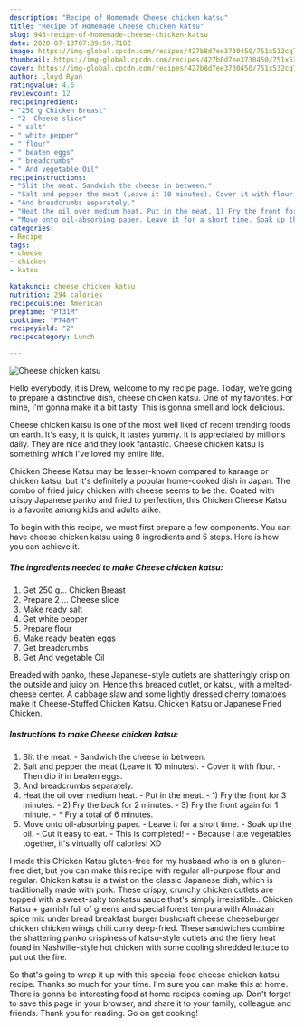 ```yaml
---
description: "Recipe of Homemade Cheese chicken katsu"
title: "Recipe of Homemade Cheese chicken katsu"
slug: 943-recipe-of-homemade-cheese-chicken-katsu
date: 2020-07-13T07:39:59.718Z
image: https://img-global.cpcdn.com/recipes/427b8d7ee3730450/751x532cq70/cheese-chicken-katsu-recipe-main-photo.jpg
thumbnail: https://img-global.cpcdn.com/recipes/427b8d7ee3730450/751x532cq70/cheese-chicken-katsu-recipe-main-photo.jpg
cover: https://img-global.cpcdn.com/recipes/427b8d7ee3730450/751x532cq70/cheese-chicken-katsu-recipe-main-photo.jpg
author: Lloyd Ryan
ratingvalue: 4.6
reviewcount: 12
recipeingredient:
- "250 g Chicken Breast"
- "2  Cheese slice"
- " salt"
- " white pepper"
- " flour"
- " beaten eggs"
- " breadcrumbs"
- " And vegetable Oil"
recipeinstructions:
- "Slit the meat. Sandwich the cheese in between."
- "Salt and pepper the meat (Leave it 10 minutes). Cover it with flour. Then dip it in beaten eggs."
- "And breadcrumbs separately."
- "Heat the oil over medium heat. Put in the meat. 1) Fry the front for 3 minutes. 2) Fry the back for 2 minutes. 3) Fry the front again for 1 minute. * Fry a total of 6 minutes."
- "Move onto oil-absorbing paper. Leave it for a short time. Soak up the oil. Cut it easy to eat. This is completed!  Because I ate vegetables together, it&#39;s virtually off calories! XD"
categories:
- Recipe
tags:
- cheese
- chicken
- katsu

katakunci: cheese chicken katsu 
nutrition: 294 calories
recipecuisine: American
preptime: "PT31M"
cooktime: "PT48M"
recipeyield: "2"
recipecategory: Lunch

---
```



![Cheese chicken katsu](https://img-global.cpcdn.com/recipes/427b8d7ee3730450/751x532cq70/cheese-chicken-katsu-recipe-main-photo.jpg)

Hello everybody, it is Drew, welcome to my recipe page. Today, we're going to prepare a distinctive dish, cheese chicken katsu. One of my favorites. For mine, I'm gonna make it a bit tasty. This is gonna smell and look delicious.

Cheese chicken katsu is one of the most well liked of recent trending foods on earth. It's easy, it is quick, it tastes yummy. It is appreciated by millions daily. They are nice and they look fantastic. Cheese chicken katsu is something which I've loved my entire life.

Chicken Cheese Katsu may be lesser-known compared to karaage or chicken katsu, but it&#39;s definitely a popular home-cooked dish in Japan. The combo of fried juicy chicken with cheese seems to be the. Coated with crispy Japanese panko and fried to perfection, this Chicken Cheese Katsu is a favorite among kids and adults alike.


To begin with this recipe, we must first prepare a few components. You can have cheese chicken katsu using 8 ingredients and 5 steps. Here is how you can achieve it.

<!--inarticleads1-->

##### The ingredients needed to make Cheese chicken katsu:

1. Get 250 g... Chicken Breast
1. Prepare 2 ... Cheese slice
1. Make ready  salt
1. Get  white pepper
1. Prepare  flour
1. Make ready  beaten eggs
1. Get  breadcrumbs
1. Get  And vegetable Oil


Breaded with panko, these Japanese-style cutlets are shatteringly crisp on the outside and juicy on. Hence this breaded cutlet, or katsu, with a melted-cheese center. A cabbage slaw and some lightly dressed cherry tomatoes make it Cheese-Stuffed Chicken Katsu. Chicken Katsu or Japanese Fried Chicken. 

<!--inarticleads2-->

##### Instructions to make Cheese chicken katsu:

1. Slit the meat. - Sandwich the cheese in between.
1. Salt and pepper the meat (Leave it 10 minutes). - Cover it with flour. - Then dip it in beaten eggs.
1. And breadcrumbs separately.
1. Heat the oil over medium heat. - Put in the meat. - 1) Fry the front for 3 minutes. - 2) Fry the back for 2 minutes. - 3) Fry the front again for 1 minute. - * Fry a total of 6 minutes.
1. Move onto oil-absorbing paper. - Leave it for a short time. - Soak up the oil. - Cut it easy to eat. - This is completed! -  - Because I ate vegetables together, it&#39;s virtually off calories! XD


I made this Chicken Katsu gluten-free for my husband who is on a gluten-free diet, but you can make this recipe with regular all-purpose flour and regular. Chicken katsu is a twist on the classic Japanese dish, which is traditionally made with pork. These crispy, crunchy chicken cutlets are topped with a sweet-salty tonkatsu sauce that&#39;s simply irresistible.. Chicken Katsu + garnish full of greens and special forest tempura with Almazan spice mix under bread breakfast burger bushcraft cheese cheeseburger chicken chicken wings chili curry deep-fried. These sandwiches combine the shattering panko crispiness of katsu-style cutlets and the fiery heat found in Nashville-style hot chicken with some cooling shredded lettuce to put out the fire. 

So that's going to wrap it up with this special food cheese chicken katsu recipe. Thanks so much for your time. I'm sure you can make this at home. There is gonna be interesting food at home recipes coming up. Don't forget to save this page in your browser, and share it to your family, colleague and friends. Thank you for reading. Go on get cooking!
